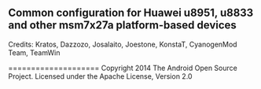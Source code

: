 Common configuration for Huawei u8951, u8833 and other msm7x27a platform-based devices
--------------------
Credits: Kratos, Dazzozo, Josalaito, Joestone, KonstaT, CyanogenMod Team, TeamWin

====================
Copyright 2014 The Android Open Source Project. Licensed under the Apache License, Version 2.0

